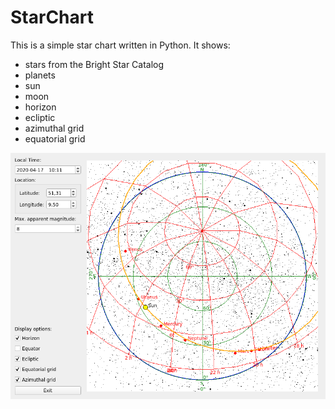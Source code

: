 # StarChart

This is a simple star chart written in Python.
It shows:

- stars from the Bright Star Catalog
- planets
- sun
- moon
- horizon
- ecliptic
- azimuthal grid
- equatorial grid


![Screenshot](doc/screenshot01.png)

